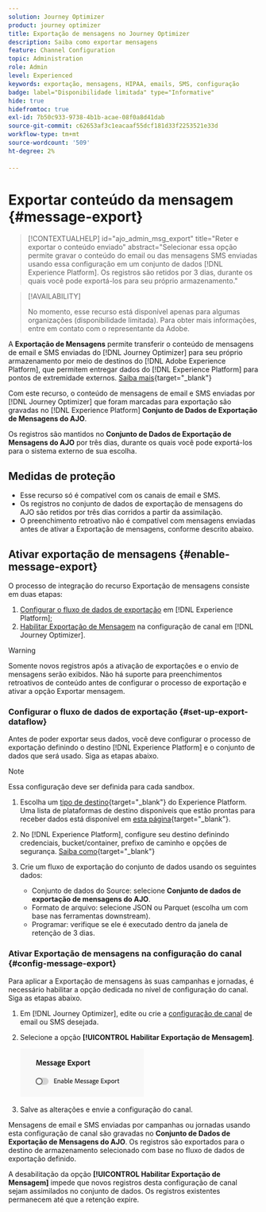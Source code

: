 ```yaml
---
solution: Journey Optimizer
product: journey optimizer
title: Exportação de mensagens no Journey Optimizer
description: Saiba como exportar mensagens
feature: Channel Configuration
topic: Administration
role: Admin
level: Experienced
keywords: exportação, mensagens, HIPAA, emails, SMS, configuração
badge: label="Disponibilidade limitada" type="Informative"
hide: true
hidefromtoc: true
exl-id: 7b50c933-9738-4b1b-acae-08f0a8d41dab
source-git-commit: c62653af3c1eacaaf55dcf181d33f2253521e33d
workflow-type: tm+mt
source-wordcount: '509'
ht-degree: 2%

---
```


# Exportar conteúdo da mensagem {#message-export}

>[!CONTEXTUALHELP]
>id="ajo_admin_msg_export"
>title="Reter e exportar o conteúdo enviado"
>abstract="Selecionar essa opção permite gravar o conteúdo do email ou das mensagens SMS enviadas usando essa configuração em um conjunto de dados [!DNL Experience Platform]. Os registros são retidos por 3 dias, durante os quais você pode exportá-los para seu próprio armazenamento."

>[!AVAILABILITY]
>
>No momento, esse recurso está disponível apenas para algumas organizações (disponibilidade limitada). Para obter mais informações, entre em contato com o representante da Adobe.

A **Exportação de Mensagens** permite transferir o conteúdo de mensagens de email e SMS enviadas do [!DNL Journey Optimizer] para seu próprio armazenamento por meio de destinos do [!DNL Adobe Experience Platform], que permitem entregar dados do [!DNL Experience Platform] para pontos de extremidade externos. [Saiba mais](https://experienceleague.adobe.com/pt-br/docs/experience-platform/destinations/home){target="_blank"}

Com este recurso, o conteúdo de mensagens de email e SMS enviadas por [!DNL Journey Optimizer] que foram marcadas para exportação são gravadas no [!DNL Experience Platform] **Conjunto de Dados de Exportação de Mensagens do AJO**.

Os registros são mantidos no **Conjunto de Dados de Exportação de Mensagens do AJO** por três dias, durante os quais você pode exportá-los para o sistema externo de sua escolha.
<!--
## Terminology

* **[!DNL Experience Platform] destinations** - Framework to deliver data out of Experience Platform into external endpoints. [Learn more](https://experienceleague.adobe.com/pt-br/docs/experience-platform/destinations/home){target="_blank"}
* **AJO Message Export Dataset** - An [!DNL Experience Platform] dataset which stores the message content of email and SMS messages sent via [!DNL Journey Optimizer] which have been marked for export.
* **Retention**: Records in the AJO Message Export Dataset are retained for 3 calendar days from ingestion.-->

## Medidas de proteção

* Esse recurso só é compatível com os canais de email e SMS.
* Os registros no conjunto de dados de exportação de mensagens do AJO são retidos por três dias corridos a partir da assimilação.
* O preenchimento retroativo não é compatível com mensagens enviadas antes de ativar a Exportação de mensagens, conforme descrito abaixo.

## Ativar exportação de mensagens {#enable-message-export}

O processo de integração do recurso Exportação de mensagens consiste em duas etapas:

1. [Configurar o fluxo de dados de exportação](#set-up-export-dataflow) em [!DNL Experience Platform];
1. [Habilitar Exportação de Mensagem](#config-message-export) na configuração de canal em [!DNL Journey Optimizer].

>[!WARNING]
>
>Somente novos registros após a ativação de exportações e o envio de mensagens serão exibidos. Não há suporte para preenchimentos retroativos de conteúdo antes de configurar o processo de exportação e ativar a opção Exportar mensagem.

### Configurar o fluxo de dados de exportação {#set-up-export-dataflow}

Antes de poder exportar seus dados, você deve configurar o processo de exportação definindo o destino [!DNL Experience Platform] e o conjunto de dados que será usado. Siga as etapas abaixo.

>[!NOTE]
>
>Essa configuração deve ser definida para cada sandbox.

1. Escolha um [tipo de destino](https://experienceleague.adobe.com/pt-br/docs/experience-platform/destinations/destination-types){target="_blank"} do Experience Platform. Uma lista de plataformas de destino disponíveis que estão prontas para receber dados está disponível em [esta página](https://experienceleague.adobe.com/pt-br/docs/experience-platform/destinations/catalog/overview){target="_blank"}.

1. No [!DNL Experience Platform], configure seu destino definindo credenciais, bucket/container, prefixo de caminho e opções de segurança. [Saiba como](https://experienceleague.adobe.com/pt-br/docs/experience-platform/destinations/ui/activate/export-datasets){target="_blank"}

1. Crie um fluxo de exportação do conjunto de dados usando os seguintes dados:

   * Conjunto de dados do Source: selecione **Conjunto de dados de exportação de mensagens do AJO**.
   * Formato de arquivo: selecione JSON ou Parquet (escolha um com base nas ferramentas downstream).
   * Programar: verifique se ele é executado dentro da janela de retenção de 3 dias.

### Ativar Exportação de mensagens na configuração do canal {#config-message-export}

Para aplicar a Exportação de mensagens às suas campanhas e jornadas, é necessário habilitar a opção dedicada no nível de configuração do canal. Siga as etapas abaixo.

1. Em [!DNL Journey Optimizer], edite ou crie a [configuração de canal](channel-surfaces.md#create-channel-surface) de email ou SMS desejada.

1. Selecione a opção **[!UICONTROL Habilitar Exportação de Mensagem]**.

   ![](assets/config-message-export.png)

1. Salve as alterações e envie a configuração do canal.

Mensagens de email e SMS enviadas por campanhas ou jornadas usando esta configuração de canal são gravadas no **Conjunto de Dados de Exportação de Mensagens do AJO**. Os registros são exportados para o destino de armazenamento selecionado com base no fluxo de dados de exportação definido.

A desabilitação da opção **[!UICONTROL Habilitar Exportação de Mensagem]** impede que novos registros desta configuração de canal sejam assimilados no conjunto de dados. Os registros existentes permanecem até que a retenção expire.
